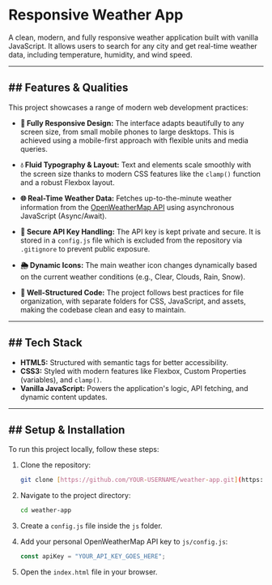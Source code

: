 # Responsive Weather App

A clean, modern, and fully responsive weather application built with vanilla JavaScript. It allows users to search for any city and get real-time weather data, including temperature, humidity, and wind speed.

---

## ## Features & Qualities

This project showcases a range of modern web development practices:

* **📱 Fully Responsive Design:** The interface adapts beautifully to any screen size, from small mobile phones to large desktops. This is achieved using a mobile-first approach with flexible units and media queries.

* **💧 Fluid Typography & Layout:** Text and elements scale smoothly with the screen size thanks to modern CSS features like the `clamp()` function and a robust Flexbox layout.

* **🌐 Real-Time Weather Data:** Fetches up-to-the-minute weather information from the [OpenWeatherMap API](https://openweathermap.org/api) using asynchronous JavaScript (Async/Await).

* **🔐 Secure API Key Handling:** The API key is kept private and secure. It is stored in a `config.js` file which is excluded from the repository via `.gitignore` to prevent public exposure.

* **🌦️ Dynamic Icons:** The main weather icon changes dynamically based on the current weather conditions (e.g., Clear, Clouds, Rain, Snow).

* **🧩 Well-Structured Code:** The project follows best practices for file organization, with separate folders for CSS, JavaScript, and assets, making the codebase clean and easy to maintain.

---

## ## Tech Stack

* **HTML5:** Structured with semantic tags for better accessibility.
* **CSS3:** Styled with modern features like Flexbox, Custom Properties (variables), and `clamp()`.
* **Vanilla JavaScript:** Powers the application's logic, API fetching, and dynamic content updates.

---

## ## Setup & Installation

To run this project locally, follow these steps:

1.  Clone the repository:
    ```bash
    git clone [https://github.com/YOUR-USERNAME/weather-app.git](https://github.com/YOUR-USERNAME/weather-app.git)
    ```

2.  Navigate to the project directory:
    ```bash
    cd weather-app
    ```

3.  Create a `config.js` file inside the `js` folder.

4.  Add your personal OpenWeatherMap API key to `js/config.js`:
    ```javascript
    const apiKey = "YOUR_API_KEY_GOES_HERE";
    ```

5.  Open the `index.html` file in your browser.